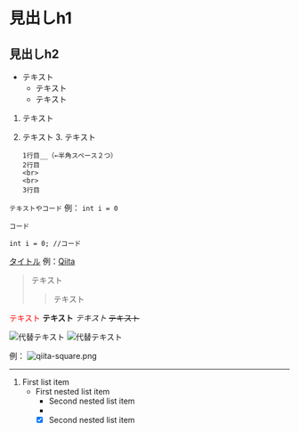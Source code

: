 # 見出しh1
## 見出しh2
* テキスト
    * テキスト
    * テキスト
1. テキスト
2. テキスト
    3. テキスト
    
       1行目__（←半角スペース２つ）
       2行目
       <br>
       <br>
       3行目

`テキストやコード`
例： `int i = 0`
```言語:タイトル
コード
```

```java:title
int i = 0; //コード
```

[タイトル](URL)
例：[Qiita](http://qiita.com/)


> テキスト
>> テキスト
> 
> 
> 
<font color="Red">テキスト</font>
**テキスト**
*テキスト*
~~テキスト~~

![代替テキスト](URL "タイトル")
![代替テキスト](URL "タイトル")

例： ![qiita-square.png](https://qiita-image-store.s3.amazonaws.com/0/126861/90386757-fd96-8ba6-3477-485669713c55.png "qiita-square")
***
1. First list item
    - First nested list item
        - Second nested list item
      - 
       - [x] Second nested list item